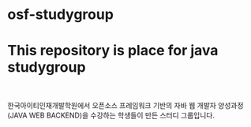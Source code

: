 # osf-studygroup
<h1>This repository is place for java studygroup</h1><br>
<p> 한국아이티인재개발학원에서 오픈소스 프레임워크 기반의 자바 웹 개발자 양성과정(JAVA WEB BACKEND)을 수강하는 학생들이 만든 스터디 그룹입니다.</p>
